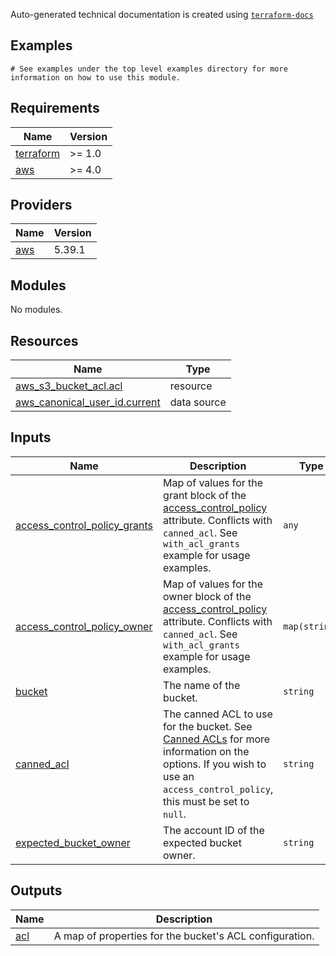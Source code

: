 <!-- BEGINNING OF PRE-COMMIT-TERRAFORM DOCS HOOK -->

Auto-generated technical documentation is created using [`terraform-docs`](https://terraform-docs.io/)
## Examples

```hcl
# See examples under the top level examples directory for more information on how to use this module.
```

## Requirements

| Name | Version |
|------|---------|
| <a name="requirement_terraform"></a> [terraform](#requirement\_terraform) | >= 1.0 |
| <a name="requirement_aws"></a> [aws](#requirement\_aws) | >= 4.0 |

## Providers

| Name | Version |
|------|---------|
| <a name="provider_aws"></a> [aws](#provider\_aws) | 5.39.1 |

## Modules

No modules.

## Resources

| Name | Type |
|------|------|
| [aws_s3_bucket_acl.acl](https://registry.terraform.io/providers/hashicorp/aws/latest/docs/resources/s3_bucket_acl) | resource |
| [aws_canonical_user_id.current](https://registry.terraform.io/providers/hashicorp/aws/latest/docs/data-sources/canonical_user_id) | data source |

## Inputs

| Name | Description | Type | Default | Required |
|------|-------------|------|---------|:--------:|
| <a name="input_access_control_policy_grants"></a> [access\_control\_policy\_grants](#input\_access\_control\_policy\_grants) | Map of values for the grant block of the [access\_control\_policy](https://registry.terraform.io/providers/hashicorp/aws/latest/docs/resources/s3_bucket_acl#access_control_policy) attribute. Conflicts with `canned_acl`. See `with_acl_grants` example for usage examples. | `any` | `[]` | no |
| <a name="input_access_control_policy_owner"></a> [access\_control\_policy\_owner](#input\_access\_control\_policy\_owner) | Map of values for the owner block of the [access\_control\_policy](https://registry.terraform.io/providers/hashicorp/aws/latest/docs/resources/s3_bucket_acl#access_control_policy) attribute. Conflicts with `canned_acl`. See `with_acl_grants` example for usage examples. | `map(string)` | `null` | no |
| <a name="input_bucket"></a> [bucket](#input\_bucket) | The name of the bucket. | `string` | n/a | yes |
| <a name="input_canned_acl"></a> [canned\_acl](#input\_canned\_acl) | The canned ACL to use for the bucket. See [Canned ACLs](https://docs.aws.amazon.com/AmazonS3/latest/dev/acl-overview.html#canned-acl) for more information on the options. If you wish to use an `access_control_policy`, this must be set to `null`. | `string` | `null` | no |
| <a name="input_expected_bucket_owner"></a> [expected\_bucket\_owner](#input\_expected\_bucket\_owner) | The account ID of the expected bucket owner. | `string` | `null` | no |

## Outputs

| Name | Description |
|------|-------------|
| <a name="output_acl"></a> [acl](#output\_acl) | A map of properties for the bucket's ACL configuration. |


<!-- END OF PRE-COMMIT-TERRAFORM DOCS HOOK -->
